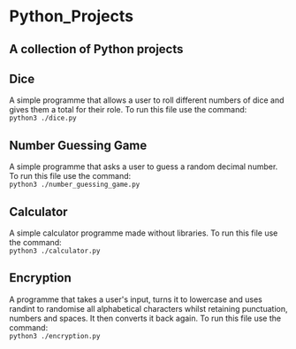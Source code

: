 # Python_Projects

## A collection of Python projects

## Dice 
A simple programme that allows a user to roll different numbers of dice and gives them a total for their role. To run this file use the command:  
`python3 ./dice.py`

## Number Guessing Game
A simple programme that asks a user to guess a random decimal number. To run this file use the command:  
`python3 ./number_guessing_game.py`

## Calculator
A simple calculator programme made without libraries. To run this file use the command:  
`python3 ./calculator.py`

## Encryption  
A programme that takes a user's input, turns it to lowercase and uses randint to randomise all alphabetical characters whilst retaining punctuation, numbers and spaces. It then converts it back again. To run this file use the command:  
`python3 ./encryption.py`
